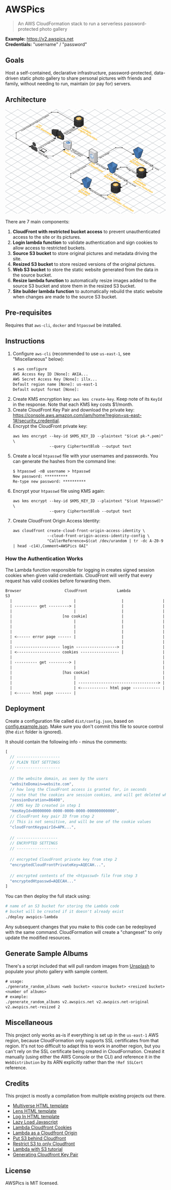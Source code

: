 # AWSPics

> An AWS CloudFormation stack to run a serverless password-protected photo
  gallery

**Example:** <https://v2.awspics.net>  
**Credentials:** "username" / "password"

## Goals

Host a self-contained, declarative infrastructure, password-protected,
data-driven static photo gallery to share personal pictures with friends and
family, without needing to run, maintain (or pay for) servers.

## Architecture

![](assets/architecture.png)

There are 7 main components:

1. **CloudFront with restricted bucket access** to prevent unauthenticated
   access to the site or its pictures.
2. **Login lambda function** to validate authentication and sign cookies to
   allow access to restricted buckets.
3. **Source S3 bucket** to store original pictures and metadata driving the
   site.
4. **Resized S3 bucket** to store resized versions of the original pictures.
5. **Web S3 bucket** to store the static website generated from the data in the
   source bucket.
6. **Resize lambda function** to automatically resize images added to the source
   S3 bucket and store them in the resized S3 bucket.
7. **Site builder lambda function** to automatically rebuild the static website
   when changes are made to the source S3 bucket.

## Pre-requisites

Requires that `aws-cli`, `docker` and `htpasswd` be installed.

## Instructions

1. Configure `aws-cli` (recommended to use `us-east-1`, see "Miscellaneous"
   below):
   ```
   $ aws configure
   AWS Access Key ID [None]: AKIA...
   AWS Secret Access Key [None]: illx...
   Default region name [None]: us-east-1
   Default output format [None]:
   ```
2. Create KMS encryption key: `aws kms create-key`. Keep note of its `KeyId` in
   the response. Note that each KMS key costs $1/month.
3. Create CloudFront Key Pair and download the private key:
   <https://console.aws.amazon.com/iam/home?region=us-east-1#/security_credential>.
4. Encrypt the CloudFront private key:
   ```
   aws kms encrypt --key-id $KMS_KEY_ID --plaintext "$(cat pk-*.pem)" \
                   --query CiphertextBlob --output text
   ```
5. Create a local `htpasswd` file with your usernames and passwords.
   You can generate the hashes from the command line:
   ```
   $ htpasswd -nB username > htpasswd
   New password: **********
   Re-type new password: **********
   ```
6. Encrypt your `htpasswd` file using KMS again:
   ```
   aws kms encrypt --key-id $KMS_KEY_ID --plaintext "$(cat htpasswd)" \
                   --query CiphertextBlob --output text
   ```
7. Create CloudFront Origin Access Identity:
   ```
   aws cloudfront create-cloud-front-origin-access-identity \
                  --cloud-front-origin-access-identity-config \
                  "CallerReference=$(cat /dev/urandom | tr -dc A-Z0-9 | head -c14),Comment=AWSPics OAI"
   ```

### How the Authentication Works

The Lambda function responsible for logging in creates signed session cookies
when given valid credentials. CloudFront will verify that every request has
valid cookies before forwarding them.

```
Browser                   CloudFront             Lambda              S3
  |                           |                    |                 |
  | ---------- get ---------> |                    |                 |
  |                           |                    |                 |
  |                      [no cookie]               |                 |
  |                           |                    |                 |
  |                           |                    |                 |
  |                           |                    |                 |
  | <------ error page ------ |                    |                 |
  |                                                |                 |
  | -------------------- login ------------------> |                 |
  | <------------------- cookies ----------------- |                 |
  |                                                                  |
  | ---------- get ---------> |                                      |
  |                           |                                      |
  |                      [has cookie]                                |
  |                           |                                      |
  |                           | -----------------------------------> |
  |                           | <------------ html page ------------ |
  | <------ html page ------- |
```

## Deployment

Create a configuration file called `dist/config.json`, based on [config.example.json](config.example.json).
Make sure you don't commit this file to source control (the `dist` folder is ignored).

It should contain the following info - minus the comments:

```js
[
  // -------------------
  // PLAIN TEXT SETTINGS
  // -------------------

  // the website domain, as seen by the users
  "websiteDomain=website.com",
  // how long the CloudFront access is granted for, in seconds
  // note that the cookies are session cookies, and will get deleted when the browser is closed anyway
  "sessionDuration=86400",
  // KMS key ID created in step 1
  "kmsKeyId=00000000-0000-0000-0000-000000000000",
  // CloudFront key pair ID from step 2
  // This is not sensitive, and will be one of the cookie values
  "cloudFrontKeypairId=APK...",

  // ------------------
  // ENCRYPTED SETTINGS
  // ------------------

  // encrypted CloudFront private key from step 2
  "encryptedCloudFrontPrivateKey=AQECAH...",

  // encrypted contents of the <htpasswd> file from step 3
  "encryptedHtpasswd=AQECAH..."
]
```

You can then deploy the full stack using:

```bash
# name of an S3 bucket for storing the Lambda code
# bucket will be created if it doesn't already exist
./deploy awspics-lambda
```

Any subsequent changes that you make to this code can be redeployed with the
same command. CloudFormation will create a "changeset" to only update the
modified resources.

## Generate Sample Albums

There's a script included that will pull random images from
[Unsplash](https://unsplash.com/) to populate your photo gallery with sample
content.

```
# usage:
./generate_random_albums <web bucket> <source bucket> <resized bucket> <number of albums>
# example:
./generate_random_albums v2.awspics.net v2.awspics.net-original v2.awspics.net-resized 2
```

## Miscellaneous

This project only works as-is if everything is set up in the `us-east-1` AWS
region, because CloudFormation only supports SSL certificates from that region.
It's not too difficult to adapt this to work in another region, but you can't
rely on the SSL certificate being created in CloudFormation. Created it manually
(using either the AWS Console or the CLI) and reference it in the
`WebDistribution` by its ARN explicitly rather than the `!Ref SSLCert`
reference.

## Credits

This project is mostly a compilation from multiple existing projects out there.

* [Multiverse HTML template](https://html5up.net/multiverse)
* [Lens HTML template](https://html5up.net/lens)
* [Log In HTML template](https://codepen.io/boudra/pen/YXzLBN)
* [Lazy Load Javascript](https://www.appelsiini.net/projects/lazyload)
* [Lambda Cloudfront Cookies](https://github.com/thumbsup/lambda-cloudfront-cookies)
* [Lambda as a Cloudfront Origin](https://www.codeengine.com/articles/process-form-aws-api-gateway-lambda/)
* [Put S3 behind Cloudfront](https://learnetto.com/blog/tutorial-how-to-use-amazon-s3-and-cloudfront-cdn-to-serve-images-fast-and-cheap)
* [Restrict S3 to only Cloudfront](https://docs.aws.amazon.com/AmazonCloudFront/latest/DeveloperGuide/private-content-restricting-access-to-s3.html)
* [Lambda with S3 tutorial](https://docs.aws.amazon.com/lambda/latest/dg/with-s3-example.html)
* [Generating Cloudfront Key Pair](https://docs.aws.amazon.com/AmazonCloudFront/latest/DeveloperGuide/private-content-trusted-signers.html)

## License

AWSPics is MIT licensed.
